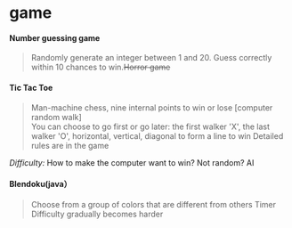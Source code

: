# game
#### Number guessing game
> Randomly generate an integer between 1 and 20. Guess correctly within 10 chances to win.~~Horror game~~

#### Tic Tac Toe
> Man-machine chess, nine internal points to win or lose [computer random walk]  
> You can choose to go first or go later: the first walker 'X', the last walker 'O', horizontal, vertical, diagonal to form a line to win
> Detailed rules are in the game  

*Difficulty:* How to make the computer want to win? Not random? AI

#### Blendoku(java）
> Choose from a group of colors that are different from others
> Timer
> Difficulty gradually becomes harder

